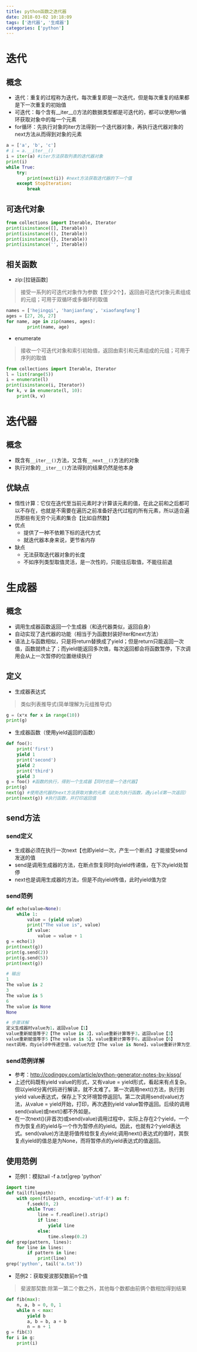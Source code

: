 ```yaml
---
title: python函数之迭代器
date: 2018-03-02 10:18:09
tags: ['迭代器', '生成器']
categories: ['python']
---
```

# 迭代
## 概念
* 迭代：重复的过程称为迭代，每次重复即是一次迭代，但是每次重复的结果都是下一次重复的初始值
* 可迭代：每个含有__iter__()方法的数据类型都是可迭代的，都可以使用for循环获取对象中的每一个元素
* for循环：先执行对象的iter方法得到一个迭代器对象，再执行迭代器对象的next方法从而得到对象的元素

```python
a = ['a', 'b', 'c']
# i = a.__iter__()
i = iter(a) #iter方法获取列表的迭代器对象
print(i)
while True:
    try:
        print(next(i)) #next方法获取迭代器的下一个值
    except StopIteration:
        break
```


## 可迭代对象
```python
from collections import Iterable, Iterator
print(isinstance([], Iterable))
print(isinstance((), Iterable))
print(isinstance({}, Iterable))
print(isinstance('', Iterable))
```

## 相关函数 
* zip:[拉链函数]

>接受一系列的可迭代对象作为参数【至少2个】，返回由可迭代对象元素组成的元组；可用于双循环或多循环的取值

```python
names = ['hejingqi', 'hanjianfang', 'xiaofangfang']
ages = [27, 26, 27]
for name, age in zip(names, ages):
        print(name, age)
```

* enumerate

>接收一个可迭代对象和索引初始值，返回由索引和元素组成的元组；可用于序列的取值

```python
from collections import Iterable, Iterator
l = list(range(5))
i = enumerate(l)
print(isinstance(i, Iterator))
for k, v in enumerate(l, 10):
    print(k, v)
```

# 迭代器
## 概念
* 既含有`__iter__()`方法，又含有`__next__()`方法的对象
* 执行对象的`__iter__()`方法得到的结果仍然是他本身

## 优缺点
* 惰性计算：它仅在迭代至当前元素时才计算该元素的值，在此之前和之后都可以不存在，也就是不需要在遍历之前准备好迭代过程的所有元素，所以适合遍历那些有无穷个元素的集合【比如自然数】
*  优点
    * 提供了一种不依赖下标的迭代方式
    * 就迭代器本身来说，更节省内存
*  缺点
    * 无法获取迭代器对象的长度
    * 不如序列类型取值灵活，是一次性的，只能往后取值，不能往前退

# 生成器
## 概念
* 调用生成器函数返回一个生成器（和迭代器类似，返回自身）
* 自动实现了迭代器的功能（相当于为函数封装好iter和next方法）
* 语法上与函数相似，只是将return替换成了yield；但是return只能返回一次值，函数就终止了；而yield能返回多次值，每次返回都会将函数暂停，下次调用会从上一次暂停的位置继续执行

## 定义
* 生成器表达式

>类似列表推导式(简单理解为元组推导式)

```python
g = (x*x for x in range(10))
print(g)
```

* 生成器函数（使用yield返回的函数）

```python
def foo():
    print('first')
    yield 1
    print('second')
    yield 2
    print('third')
    yield 3
g = foo() #函数的执行，得到一个生成器【同时也是一个迭代器】
print(g)
next(g) #使用迭代器的next方法获取对象的元素（此处为执行函数，遇yield第一次返回）
print(next(g)) #执行函数，并打印返回值
```

## send方法
### send定义
* 生成器必须在执行一次next【也即yield一次，产生一个断点】才能接受send发送的值
* send是调用生成器的方法，在断点恢复同时向yield传递值，在下次yield处暂停
* next也是调用生成器的方法，但是不向yield传值，此时yield值为空

### send范例
```python
def echo(value=None):
    while 1:
        value = (yield value)
        print("The value is", value)
        if value:
            value = value + 1
g = echo(1)
print(next(g))
print(g.send(2))
print(g.send(5))
print(next(g))

# 输出
1
The value is 2
3
The value is 5
6
The value is None
None

# 步骤详解
定义生成器时value为1，返回value【1】
value重新赋值等于2【The value is 2】，value重新计算等于3，返回value【3】
value重新赋值等于5【The value is 5】，value重新计算等于6，返回value【6】
next调用，向yield中传递空值，value为空【The value is None】，value重新计算为空，返回空值【None】
```

### send范例详解
* 参考：<http://codingpy.com/article/python-generator-notes-by-kissg/>
* 上述代码既有yield value的形式，又有value = yield形式，看起来有点复杂。但以yield分离代码进行解读，就不太难了。第一次调用next()方法，执行到yield value表达式，保存上下文环境暂停返回1。第二次调用send(value)方法，从value = yield开始，打印，再次遇到yield value暂停返回。后续的调用send(value)或next()都不外如是。
* 在一次next()(非首次)或send(value)调用过程中，实际上存在2个yield，一个作为恢复点的yield与一个作为暂停点的yield。因此，也就有2个yield表达式。send(value)方法是将值传给恢复点yield;调用next()表达式的值时，其恢复点yield的值总是为None，而将暂停点的yield表达式的值返回。

## 使用范例
* 范例1：模拟tail -f a.txt|grep 'python'

```python
import time
def tail(filepath):
    with open(filepath, encoding='utf-8') as f:
        f.seek(0, 2)
        while True:
            line = f.readline().strip()
            if line:
                yield line
            else:
                time.sleep(0.2)
def grep(pattern, lines):
    for line in lines:
        if pattern in line:
            print(line)
grep('python', tail('a.txt'))
```

* 范例2：获取斐波那契数前n个值

>斐波那契数:除第一第二个数之外，其他每个数都由前俩个数相加得到结果

```python
def fib(max):
    n, a, b = 0, 0, 1
    while n < max:
        yield b
        a, b = b, a + b
        n = n + 1
g = fib(3)
for i in g:
    print(i)
```
